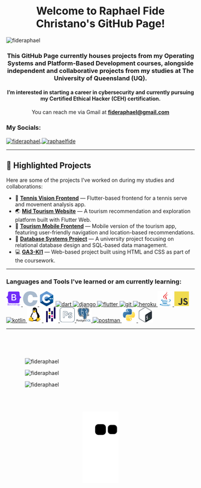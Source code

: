 <h1 align="center">Welcome to Raphael Fide Christano's GitHub Page!</h1>

<p align="left"> <img src="https://komarev.com/ghpvc/?username=fideraphael&label=Profile%20Visits&color=003df5&style=flat" alt="fideraphael" /> </p>

<h3 align="center">This GitHub Page currently houses projects from my <strong>Operating Systems</strong> and <strong>Platform-Based Development</strong> courses, alongside independent and collaborative projects from my studies at <strong>The University of Queensland (UQ)</strong>.</h3>
<h4 align="center">I’m interested in starting a career in cybersecurity and currently pursuing my <strong>Certified Ethical Hacker (CEH)</strong> certification.</h4>

<p align="center">You can reach me via Gmail at <a href="mailto:fideraphael@gmail.com"><strong>fideraphael@gmail.com</strong></a></p>

<h3 align="left">My Socials:</h3>
<p align="left">
  <a href="https://instagram.com/fideraphael" target="_blank">
    <img align="center" src="https://raw.githubusercontent.com/rahuldkjain/github-profile-readme-generator/master/src/images/icons/Social/instagram.svg" alt="fideraphael" height="30" width="40" />
  </a>
  <a href="https://www.linkedin.com/in/raphaelfide" target="_blank">
    <img align="center" src="https://raw.githubusercontent.com/rahuldkjain/github-profile-readme-generator/master/src/images/icons/Social/linked-in-alt.svg" alt="raphaelfide" height="30" width="40" />
  </a>
</p>

---

## 🌟 Highlighted Projects

Here are some of the projects I've worked on during my studies and collaborations:

- 🎾 **[Tennis Vision Frontend](https://github.com/fideraphael/tennis-vision-frontend)** — Flutter-based frontend for a tennis serve and movement analysis app.
- 🌏 **[Mid Tourism Website](https://github.com/fideraphael/mid-tourism-website)** — A tourism recommendation and exploration platform built with Flutter Web.
- 📱 **[Tourism Mobile Frontend](https://github.com/fideraphael/tourism-mobile-frontend)** — Mobile version of the tourism app, featuring user-friendly navigation and location-based recommendations.
- 💾 **[Database Systems Project](https://github.com/fideraphael/database-systems-project)** — A university project focusing on relational database design and SQL-based data management.
- 💻 **[GA3-KI1](https://github.com/fideraphael/GA3-KI1)** — Web-based project built using HTML and CSS as part of the coursework.

---

<h3 align="left">Languages and Tools I've learned or am currently learning:</h3>

<p align="left"> 
  <a href="https://getbootstrap.com" target="_blank" rel="noreferrer">
    <img src="https://raw.githubusercontent.com/devicons/devicon/master/icons/bootstrap/bootstrap-plain-wordmark.svg" alt="bootstrap" width="40" height="40"/> 
  </a> 
  <a href="https://www.w3schools.com/c/" target="_blank" rel="noreferrer"> 
    <img src="https://raw.githubusercontent.com/devicons/devicon/master/icons/c/c-original.svg" alt="c" width="40" height="40"/> 
  </a> 
  <a href="https://www.w3schools.com/cpp/" target="_blank" rel="noreferrer"> 
    <img src="https://raw.githubusercontent.com/devicons/devicon/master/icons/cplusplus/cplusplus-original.svg" alt="cplusplus" width="40" height="40"/> 
  </a> 
  <a href="https://dart.dev" target="_blank" rel="noreferrer"> 
    <img src="https://www.vectorlogo.zone/logos/dartlang/dartlang-icon.svg" alt="dart" width="40" height="40"/> 
  </a> 
  <a href="https://www.djangoproject.com/" target="_blank" rel="noreferrer"> 
    <img src="https://cdn.worldvectorlogo.com/logos/django.svg" alt="django" width="40" height="40"/> 
  </a> 
  <a href="https://flutter.dev" target="_blank" rel="noreferrer"> 
    <img src="https://www.vectorlogo.zone/logos/flutterio/flutterio-icon.svg" alt="flutter" width="40" height="40"/> 
  </a> 
  <a href="https://git-scm.com/" target="_blank" rel="noreferrer"> 
    <img src="https://www.vectorlogo.zone/logos/git-scm/git-scm-icon.svg" alt="git" width="40" height="40"/> 
  </a> 
  <a href="https://heroku.com" target="_blank" rel="noreferrer"> 
    <img src="https://www.vectorlogo.zone/logos/heroku/heroku-icon.svg" alt="heroku" width="40" height="40"/> 
  </a> 
  <a href="https://www.java.com" target="_blank" rel="noreferrer"> 
    <img src="https://raw.githubusercontent.com/devicons/devicon/master/icons/java/java-original.svg" alt="java" width="40" height="40"/> 
  </a> 
  <a href="https://developer.mozilla.org/en-US/docs/Web/JavaScript" target="_blank" rel="noreferrer"> 
    <img src="https://raw.githubusercontent.com/devicons/devicon/master/icons/javascript/javascript-original.svg" alt="javascript" width="40" height="40"/> 
  </a> 
  <a href="https://kotlinlang.org" target="_blank" rel="noreferrer"> 
    <img src="https://www.vectorlogo.zone/logos/kotlinlang/kotlinlang-icon.svg" alt="kotlin" width="40" height="40"/> 
  </a> 
  <a href="https://www.linux.org/" target="_blank" rel="noreferrer"> 
    <img src="https://raw.githubusercontent.com/devicons/devicon/master/icons/linux/linux-original.svg" alt="linux" width="40" height="40"/> 
  </a> 
  <a href="https://pandas.pydata.org/" target="_blank" rel="noreferrer"> 
    <img src="https://raw.githubusercontent.com/devicons/devicon/2ae2a900d2f041da66e950e4d48052658d850630/icons/pandas/pandas-original.svg" alt="pandas" width="40" height="40"/> 
  </a> 
  <a href="https://www.photoshop.com/en" target="_blank" rel="noreferrer"> 
    <img src="https://raw.githubusercontent.com/devicons/devicon/master/icons/photoshop/photoshop-line.svg" alt="photoshop" width="40" height="40"/> 
  </a> 
  <a href="https://www.postgresql.org" target="_blank" rel="noreferrer"> 
    <img src="https://raw.githubusercontent.com/devicons/devicon/master/icons/postgresql/postgresql-original-wordmark.svg" alt="postgresql" width="40" height="40"/> 
  </a> 
  <a href="https://postman.com" target="_blank" rel="noreferrer"> 
    <img src="https://www.vectorlogo.zone/logos/getpostman/getpostman-icon.svg" alt="postman" width="40" height="40"/> 
  </a> 
  <a href="https://www.python.org" target="_blank" rel="noreferrer"> 
    <img src="https://raw.githubusercontent.com/devicons/devicon/master/icons/python/python-original.svg" alt="python" width="40" height="40"/> 
  </a>
  <a href="https://learn.microsoft.com/en-us/windows/terminal/" target="_blank" rel="noreferrer">
    <img src="https://raw.githubusercontent.com/devicons/devicon/master/icons/bash/bash-original.svg" alt="cli" width="40" height="40"/>
  </a>
</p>

---

<div style="display: inline-block; padding: 50px;" align="left"> 
    <p><img src="https://github-readme-stats.vercel.app/api?username=fideraphael&show_icons=true&locale=en&theme=dracula" alt="fideraphael"  height="180" /></p>
    <p><img src="https://github-readme-streak-stats.herokuapp.com/?user=fideraphael&theme=dracula" alt="fideraphael" height="180" /></p>
    <p><img src="https://github-readme-stats.vercel.app/api/top-langs/?username=fideraphael&layout=compact&theme=dracula" alt="fideraphael" height="180" /></p>
</div>

<div align="center">
    <img src="https://github.com/rafaballerini/rafaballerini/blob/output/github-contribution-grid-snake.svg" alt="Snake Animation" />
</div>
